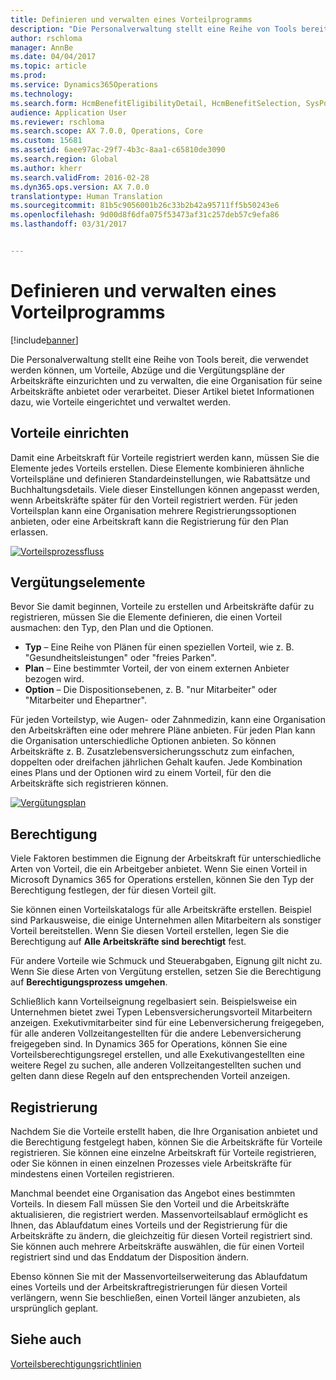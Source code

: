 ```yaml
---
title: Definieren und verwalten eines Vorteilprogramms
description: "Die Personalverwaltung stellt eine Reihe von Tools bereit, die verwendet werden können, um Vorteile, Abzüge und die Vergütungspläne der Arbeitskräfte einzurichten und zu verwalten, die eine Organisation für seine Arbeitskräfte anbietet oder verarbeitet. Dieser Artikel bietet Informationen dazu, wie Vorteile eingerichtet und verwaltet werden."
author: rschloma
manager: AnnBe
ms.date: 04/04/2017
ms.topic: article
ms.prod: 
ms.service: Dynamics365Operations
ms.technology: 
ms.search.form: HcmBenefitEligibilityDetail, HcmBenefitSelection, SysPolicyListPage, SysPolicySourceDocumentRuleType
audience: Application User
ms.reviewer: rschloma
ms.search.scope: AX 7.0.0, Operations, Core
ms.custom: 15681
ms.assetid: 6aee97ac-29f7-4b3c-8aa1-c65810de3090
ms.search.region: Global
ms.author: kherr
ms.search.validFrom: 2016-02-28
ms.dyn365.ops.version: AX 7.0.0
translationtype: Human Translation
ms.sourcegitcommit: 81b5c9056001b26c33b2b42a95711ff5b50243e6
ms.openlocfilehash: 9d00d8f6dfa075f53473af31c257deb57c9efa86
ms.lasthandoff: 03/31/2017


---
```


# <a name="define-and-manage-a-benefits-program"></a>Definieren und verwalten eines Vorteilprogramms

[!include[banner](includes/banner.md)]


Die Personalverwaltung stellt eine Reihe von Tools bereit, die verwendet werden können, um Vorteile, Abzüge und die Vergütungspläne der Arbeitskräfte einzurichten und zu verwalten, die eine Organisation für seine Arbeitskräfte anbietet oder verarbeitet. Dieser Artikel bietet Informationen dazu, wie Vorteile eingerichtet und verwaltet werden.

<a name="benefit-setup"></a>Vorteile einrichten
-------------

Damit eine Arbeitskraft für Vorteile registriert werden kann, müssen Sie die Elemente jedes Vorteils erstellen. Diese Elemente kombinieren ähnliche Vorteilspläne und definieren Standardeinstellungen, wie Rabattsätze und Buchhaltungsdetails. Viele dieser Einstellungen können angepasst werden, wenn Arbeitskräfte später für den Vorteil registriert werden. Für jeden Vorteilsplan kann eine Organisation mehrere Registrierungssoptionen anbieten, oder eine Arbeitskraft kann die Registrierung für den Plan erlassen. 

[![Vorteilsprozessfluss](./media/benefit-process-flow1.png)](./media/benefit-process-flow1.png)

## <a name="benefit-elements"></a>Vergütungselemente
Bevor Sie damit beginnen, Vorteile zu erstellen und Arbeitskräfte dafür zu registrieren, müssen Sie die Elemente definieren, die einen Vorteil ausmachen: den Typ, den Plan und die Optionen.

-   **Typ** – Eine Reihe von Plänen für einen speziellen Vorteil, wie z. B. "Gesundheitsleistungen" oder "freies Parken".
-   **Plan** – Eine bestimmter Vorteil, der von einem externen Anbieter bezogen wird.
-   **Option** – Die Dispositionsebenen, z. B. "nur Mitarbeiter" oder "Mitarbeiter und Ehepartner".

Für jeden Vorteilstyp, wie Augen- oder Zahnmedizin, kann eine Organisation den Arbeitskräften eine oder mehrere Pläne anbieten. Für jeden Plan kann die Organisation unterschiedliche Optionen anbieten. So können Arbeitskräfte z. B. Zusatzlebensversicherungsschutz zum einfachen, doppelten oder dreifachen jährlichen Gehalt kaufen. Jede Kombination eines Plans und der Optionen wird zu einem Vorteil, für den die Arbeitskräfte sich registrieren können. 

[![Vergütungsplan](./media/benefit-pic.png)](./media/benefit-pic.png)

## <a name="eligibility"></a>Berechtigung
Viele Faktoren bestimmen die Eignung der Arbeitskraft für unterschiedliche Arten von Vorteil, die ein Arbeitgeber anbietet. Wenn Sie einen Vorteil in Microsoft Dynamics 365 for Operations erstellen, können Sie den Typ der Berechtigung festlegen, der für diesen Vorteil gilt. 

Sie können einen Vorteilskatalogs für alle Arbeitskräfte erstellen. Beispiel sind Parkausweise, die einige Unternehmen allen Mitarbeitern als sonstiger Vorteil bereitstellen. Wenn Sie diesen Vorteil erstellen, legen Sie die Berechtigung auf **Alle Arbeitskräfte sind berechtigt** fest. 

Für andere Vorteile wie Schmuck und Steuerabgaben, Eignung gilt nicht zu. Wenn Sie diese Arten von Vergütung erstellen, setzen Sie die Berechtigung auf **Berechtigungsprozess umgehen**. 

Schließlich kann Vorteilseignung regelbasiert sein. Beispielsweise ein Unternehmen bietet zwei Typen Lebensversicherungsvorteil Mitarbeitern anzeigen. Exekutivmitarbeiter sind für eine Lebenversicherung freigegeben, für alle anderen Vollzeitangestellten für die andere Lebenversicherung freigegeben sind. In Dynamics 365 for Operations, können Sie eine Vorteilsberechtigungsregel erstellen, und alle Exekutivangestellten eine weitere Regel zu suchen, alle anderen Vollzeitangestellten suchen und gelten dann diese Regeln auf den entsprechenden Vorteil anzeigen.

## <a name="enrollment"></a>Registrierung
Nachdem Sie die Vorteile erstellt haben, die Ihre Organisation anbietet und die Berechtigung festgelegt haben, können Sie die Arbeitskräfte für Vorteile registrieren. Sie können eine einzelne Arbeitskraft für Vorteile registrieren, oder Sie können in einen einzelnen Prozesses viele Arbeitskräfte für mindestens einen Vorteilen registrieren. 

Manchmal beendet eine Organisation das Angebot eines bestimmten Vorteils. In diesem Fall müssen Sie den Vorteil und die Arbeitskräfte aktualisieren, die registriert werden. Massenvorteilsablauf ermöglicht es Ihnen, das Ablaufdatum eines Vorteils und der Registrierung für die Arbeitskräfte zu ändern, die gleichzeitig für diesen Vorteil registriert sind. Sie können auch mehrere Arbeitskräfte auswählen, die für einen Vorteil registriert sind und das Enddatum der Disposition ändern. 

Ebenso können Sie mit der Massenvorteilserweiterung das Ablaufdatum eines Vorteils und der Arbeitskraftregistrierungen für diesen Vorteil verlängern, wenn Sie beschließen, einen Vorteil länger anzubieten, als ursprünglich geplant.

<a name="see-also"></a>Siehe auch
--------

[Vorteilsberechtigungsrichtlinien](benefit-eligibility-policies.md)




